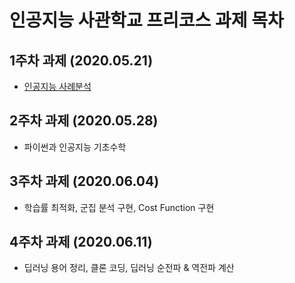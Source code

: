 # 인공지능 사관학교 프리코스 과제 목차

## 1주차 과제 (2020.05.21)

  * [인공지능 사례분석](https://github.com/jung-se/The-1st/blob/master/1%EC%A3%BC%EC%B0%A8%EA%B3%BC%EC%A0%9C.ipynb)
  
## 2주차 과제 (2020.05.28)

  * 파이썬과 인공지능 기초수학

## 3주차 과제 (2020.06.04)

  * 학습률 최적화, 군집 분석 구현, Cost Function 구현
  
## 4주차 과제 (2020.06.11)

  * 딥러닝 용어 정리, 클론 코딩, 딥러닝 순전파 & 역전파 계산
